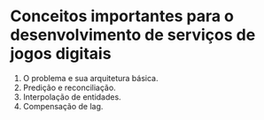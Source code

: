 # Conceitos importantes para o desenvolvimento de serviços de jogos digitais

1. O problema e sua arquitetura básica.
2. Predição e reconciliação.
3. Interpolação de entidades.
4. Compensação de lag.